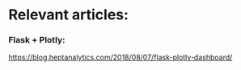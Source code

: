 # Relevant articles:
### Flask + Plotly:
https://blog.heptanalytics.com/2018/08/07/flask-plotly-dashboard/